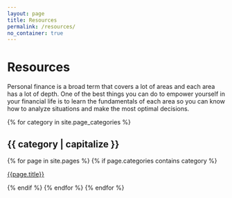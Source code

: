 ```yaml
---
layout: page
title: Resources
permalink: /resources/
no_container: true
---
```


# Resources #

Personal finance is a broad term that covers a lot of areas and each area has a lot of depth. One of the best things you can do to empower yourself in your financial life is to learn the fundamentals of each area so you can know how to analyze situations and make the most optimal decisions.

<div class="container">
  {% for category in site.page_categories %}
    <h2>{{ category | capitalize }}</h2>
    {% for page in site.pages %}
      {% if page.categories contains category %}
        <p>
          <a href="{{ page.url }}">
            {{page.title}}
          </a>
        </p>
      {% endif %}
    {% endfor %}
  {% endfor %}
</div>
